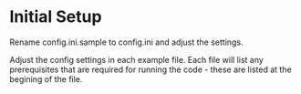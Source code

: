# Initial Setup

Rename config.ini.sample to config.ini and adjust the settings.

Adjust the config settings in each example file. Each file will list any prerequisites that are required for running the code - these are listed at the begining of the file.





